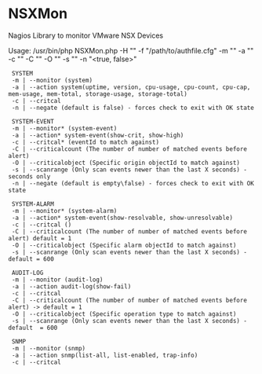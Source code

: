 # NSXMon
Nagios Library to monitor VMware NSX Devices

Usage: /usr/bin/php NSXMon.php -H "<hostname>"  -f "/path/to/authfile.cfg" -m "<monitor>" -a "<action>" -c "<critical>" -C "<criticalCount>" -O "<objectId>" -s "<scanrange>" -n "<true, false>"
     
     SYSTEM
     -m | --monitor (system)
     -a | --action system(uptime, version, cpu-usage, cpu-count, cpu-cap, mem-usage, mem-total, storage-usage, storage-total)
     -c | --critcal
     -n | --negate (default is false) - forces check to exit with OK state

     SYSTEM-EVENT
     -m | --monitor* (system-event)
     -a | --action* system-event(show-crit, show-high)
     -c | --critcal* (eventId to match against)
     -C | --criticalcount (The number of number of matched events before alert)
     -O | --criticalobject (Specific origin objectId to match against)
     -s | --scanrange (Only scan events newer than the last X seconds) - seconds only
     -n | --negate (default is empty\false) - forces check to exit with OK state

     SYSTEM-ALARM
     -m | --monitor* (system-alarm)
     -a | --action* system-event(show-resolvable, show-unresolvable)
     -c | --critcal ()
     -C | --criticalcount (The number of number of matched events before alert) default = 1
     -O | --criticalobject (Specific alarm objectId to match against)
     -s | --scanrange (Only scan events newer than the last X seconds) - default = 600

     AUDIT-LOG
     -m | --monitor (audit-log)
     -a | --action audit-log(show-fail)
     -c | --critcal
     -C | --criticalcount (The number of number of matched events before alert) -> default = 1
     -O | --criticalobject (Specific operation type to match against)
     -s | --scanrange (Only scan events newer than the last X seconds) - default  = 600

     SNMP
     -m | --monitor (snmp)
     -a | --action snmp(list-all, list-enabled, trap-info)
     -c | --critcal

